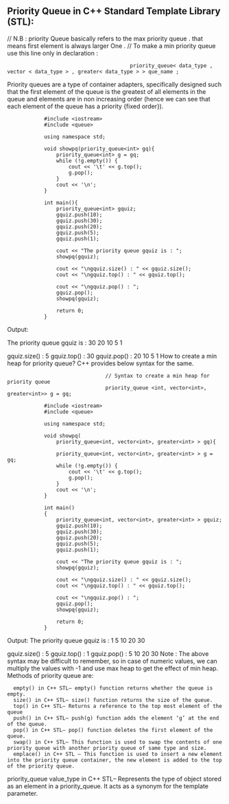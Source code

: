 Priority Queue in C++ Standard Template Library (STL):
------------------------------------------------------
// N.B :  priority Queue basically refers to the max priority queue . that means first element is always larger One .
// To make a min priority queue use this line only in declaration :
                                            
                                            priority_queue< data_type , vector < data_type > , greater< data_type > > que_name ;

Priority queues are a type of container adapters, specifically designed such that the first element of the queue is the 
greatest of all elements in the queue and elements are in non increasing order (hence we can see that each element of the 
queue has a priority {fixed order}).

                #include <iostream>
                #include <queue>

                using namespace std;

                void showpq(priority_queue<int> gq){
                    priority_queue<int> g = gq;
                    while (!g.empty()) {
                        cout << '\t' << g.top();
                        g.pop();
                    }
                    cout << '\n';
                }

                int main(){
                    priority_queue<int> gquiz;
                    gquiz.push(10);
                    gquiz.push(30);
                    gquiz.push(20);
                    gquiz.push(5);
                    gquiz.push(1);

                    cout << "The priority queue gquiz is : ";
                    showpq(gquiz);

                    cout << "\ngquiz.size() : " << gquiz.size();
                    cout << "\ngquiz.top() : " << gquiz.top();

                    cout << "\ngquiz.pop() : ";
                    gquiz.pop();
                    showpq(gquiz);

                    return 0;
                }
Output: 

The priority queue gquiz is :     30    20    10    5    1

gquiz.size() : 5
gquiz.top() : 30
gquiz.pop() :     20    10    5    1
                                    How to create a min heap for priority queue? 
                                    C++ provides below syntax for the same.  

                                    // Syntax to create a min heap for priority queue 
                                    priority_queue <int, vector<int>, greater<int>> g = gq;  

                #include <iostream>
                #include <queue>

                using namespace std;

                void showpq(
                    priority_queue<int, vector<int>, greater<int> > gq){
                    
                    priority_queue<int, vector<int>, greater<int> > g = gq;
                    while (!g.empty()) {
                        cout << '\t' << g.top();
                        g.pop();
                    }
                    cout << '\n';
                }

                int main()
                {
                    priority_queue<int, vector<int>, greater<int> > gquiz;
                    gquiz.push(10);
                    gquiz.push(30);
                    gquiz.push(20);
                    gquiz.push(5);
                    gquiz.push(1);

                    cout << "The priority queue gquiz is : ";
                    showpq(gquiz);

                    cout << "\ngquiz.size() : " << gquiz.size();
                    cout << "\ngquiz.top() : " << gquiz.top();

                    cout << "\ngquiz.pop() : ";
                    gquiz.pop();
                    showpq(gquiz);

                    return 0;
                }
Output: 
The priority queue gquiz is :     1    5    10    20    30

gquiz.size() : 5
gquiz.top() : 1
gquiz.pop() :     5    10    20    30
Note : The above syntax may be difficult to remember, so in case of numeric values, we can multiply the values with -1 and use max heap to get the effect of min heap.
Methods of priority queue are: 

      empty() in C++ STL– empty() function returns whether the queue is empty.
      size() in C++ STL– size() function returns the size of the queue.
      top() in C++ STL– Returns a reference to the top most element of the queue
      push() in C++ STL– push(g) function adds the element ‘g’ at the end of the queue.
      pop() in C++ STL– pop() function deletes the first element of the queue.
      swap() in C++ STL– This function is used to swap the contents of one priority queue with another priority queue of same type and size.
      emplace() in C++ STL – This function is used to insert a new element into the priority queue container, the new element is added to the top of the priority queue.
priority_queue value_type in C++ STL– Represents the type of object stored as an element in a priority_queue. It acts as a synonym for the template parameter.




